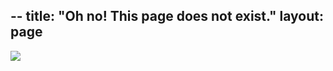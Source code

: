--
title: "Oh no! This page does not exist."
layout: page
-----

<div class="vinette">
	<img src="http://lh3.googleusercontent.com/-xFjQ_zdGiAc/TnpCIak_euI/AAAAAAAACyQ/9Sl6QMLSlA4/jane-burton-domestic-kitten-felis-catus-next-to-bunny-domestic-rabbit.jpg" />
</div>